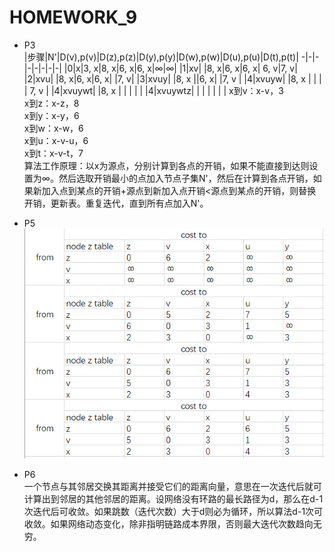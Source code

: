 # HOMEWORK_9
- P3  
    |步骤|N'|D(v),p(v)|D(z),p(z)|D(y),p(y)|D(w),p(w)|D(u),p(u)|D(t),p(t)|
  -|-|-|-|-|-|-|-|
  |0|x|3, x|8, x|6, x|6, x|∞|∞|
  |1|xv| |8, x|6, x|6, x| 6, v|7, v|
  |2|xvu| |8, x|6, x|6, x| |7, v|
  |3|xvuy| |8, x ||6, x| |7, v |
  |4|xvuyw| |8, x | | | | 7, v |
  |4|xvuywt| |8, x | | | | |
  |4|xvuywtz| | | | | | |
  x到v：x-v，3  
  x到z：x-z，8  
  x到y：x-y，6  
  x到w：x-w，6  
  x到u：x-v-u，6  
  x到t：x-v-t，7  
  算法工作原理：以x为源点，分别计算到各点的开销，如果不能直接到达则设置为∞。然后选取开销最小的点加入节点子集N'，然后在计算到各点开销，如果新加入点到某点的开销+源点到新加入点开销<源点到某点的开销，则替换开销，更新表。重复迭代，直到所有点加入N'。
- P5  
  ![node z table](./nodeztable.png)
  
- P6  
  一个节点与其邻居交换其距离并接受它们的距离向量，意思在一次迭代后就可计算出到邻居的其他邻居的距离。设网络没有环路的最长路径为d，那么在d-1次迭代后可收敛。如果跳数（迭代次数）大于d则必为循环，所以算法d-1次可收敛。如果网络动态变化，除非指明链路成本界限，否则最大迭代次数趋向无穷。